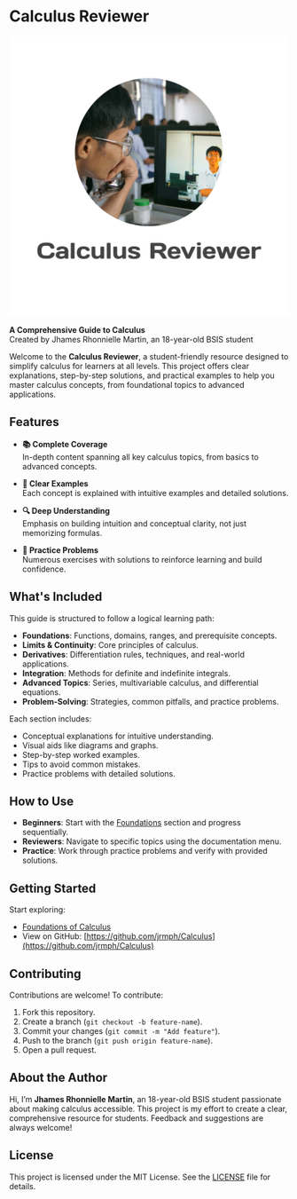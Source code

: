 # Calculus Reviewer

![Calculus Reviewer Logo](https://github.com/jrmph/Calculus/blob/main/20250807_191405.jpg)

**A Comprehensive Guide to Calculus**  
Created by Jhames Rhonnielle Martin, an 18-year-old BSIS student

Welcome to the **Calculus Reviewer**, a student-friendly resource designed to simplify calculus for learners at all levels. This project offers clear explanations, step-by-step solutions, and practical examples to help you master calculus concepts, from foundational topics to advanced applications.

## Features

- **📚 Complete Coverage**  
  In-depth content spanning all key calculus topics, from basics to advanced concepts.

- **🧮 Clear Examples**  
  Each concept is explained with intuitive examples and detailed solutions.

- **🔍 Deep Understanding**  
  Emphasis on building intuition and conceptual clarity, not just memorizing formulas.

- **📝 Practice Problems**  
  Numerous exercises with solutions to reinforce learning and build confidence.

## What's Included

This guide is structured to follow a logical learning path:

- **Foundations**: Functions, domains, ranges, and prerequisite concepts.
- **Limits & Continuity**: Core principles of calculus.
- **Derivatives**: Differentiation rules, techniques, and real-world applications.
- **Integration**: Methods for definite and indefinite integrals.
- **Advanced Topics**: Series, multivariable calculus, and differential equations.
- **Problem-Solving**: Strategies, common pitfalls, and practice problems.

Each section includes:
- Conceptual explanations for intuitive understanding.
- Visual aids like diagrams and graphs.
- Step-by-step worked examples.
- Tips to avoid common mistakes.
- Practice problems with detailed solutions.

## How to Use

- **Beginners**: Start with the [Foundations](docs/foundations/functions.md) section and progress sequentially.
- **Reviewers**: Navigate to specific topics using the documentation menu.
- **Practice**: Work through practice problems and verify with provided solutions.

## Getting Started

Start exploring:  
- [Foundations of Calculus](docs/foundations/functions.md)  
- View on GitHub: [https://github.com/jrmph/Calculus](https://github.com/jrmph/Calculus)

## Contributing

Contributions are welcome! To contribute:
1. Fork this repository.
2. Create a branch (`git checkout -b feature-name`).
3. Commit your changes (`git commit -m "Add feature"`).
4. Push to the branch (`git push origin feature-name`).
5. Open a pull request.

## About the Author

Hi, I’m **Jhames Rhonnielle Martin**, an 18-year-old BSIS student passionate about making calculus accessible. This project is my effort to create a clear, comprehensive resource for students. Feedback and suggestions are always welcome!

## License

This project is licensed under the MIT License. See the [LICENSE](LICENSE) file for details.